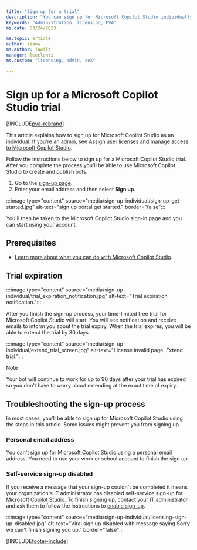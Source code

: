 ```yaml
---
title: "Sign up for a trial"
description: "You can sign up for Microsoft Copilot Studio individually as a trial if you're not an admin of an organization."
keywords: "Administration, licensing, PVA"
ms.date: 03/24/2023

ms.topic: article
author: iaanw
ms.author: iawilt
manager: leeclontz
ms.custom: "licensing, admin, ceX"

---
```


# Sign up for a Microsoft Copilot Studio trial

[!INCLUDE[pva-rebrand](includes/pva-rebrand.md)]

This article explains how to sign up for Microsoft Copilot Studio as an individual. If you're an admin, see [Assign user licenses and manage access to Microsoft Copilot Studio](requirements-licensing.md).

Follow the instructions below to sign up for a Microsoft Copilot Studio trial. After you complete the process you'll be able to use Microsoft Copilot Studio to create and publish bots.

1. Go to the [sign-up page](https://go.microsoft.com/fwlink/?LinkId=2107702).
1. Enter your email address and then select **Sign up**.

:::image type="content" source="media/sign-up-individual/sign-up-get-started.jpg" alt-text="sign up portal get started." border="false":::

You'll then be taken to the Microsoft Copilot Studio sign-in page and you can start using your account.

## Prerequisites

- [Learn more about what you can do with Microsoft Copilot Studio](fundamentals-what-is-power-virtual-agents.md).

## Trial expiration

:::image type="content" source="media/sign-up-individual/trial_expiration_notification.jpg" alt-text="Trial expiration notification.":::

After you finish the sign-up process, your time-limited free trial for Microsoft Copilot Studio will start. You will see notification and receive emails to inform you about the trial expiry. When the trial expires, you will be able to extend the trial by 30 days.

:::image type="content" source="media/sign-up-individual/extend_trial_screen.jpg" alt-text="License invalid page. Extend trial.":::

> [!NOTE]
> Your bot will continue to work for up to 90 days after your trial has expired so you don't have to worry about extending at the exact time of expiry.

## Troubleshooting the sign-up process

In most cases, you'll be able to sign up for Microsoft Copilot Studio using the steps in this article. Some issues might prevent you from signing up.

### Personal email address

You can't sign up for Microsoft Copilot Studio using a personal email address. You need to use your work or school account to finish the sign up.

### Self-service sign-up disabled

If you receive a message that your sign-up couldn't be completed it means your organization's IT administrator has disabled self-service sign-up for Microsoft Copilot Studio. To finish signing up, contact your IT administrator and ask them to follow the instructions to [enable sign-up](requirements-licensing.md#trial-plans).

:::image type="content" source="media/sign-up-individual/licensing-sign-up-disabled.jpg" alt-text="Viral sign up disabled with message saying Sorry we can't finish signing you up." border="false":::

[!INCLUDE[footer-include](includes/footer-banner.md)]
